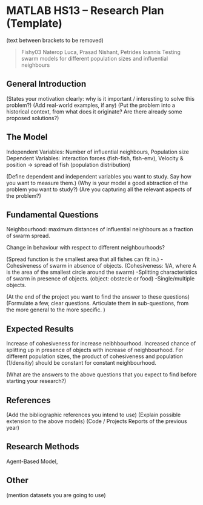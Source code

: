 # MATLAB HS13 – Research Plan (Template)
(text between brackets to be removed)

> Fishy03
> Naterop Luca, Prasad Nishant, Petrides Ioannis
> Testing swarm models for different population sizes and influential neighbours

## General Introduction

(States your motivation clearly: why is it important / interesting to solve this problem?)
(Add real-world examples, if any)
(Put the problem into a historical context, from what does it originate? Are there already some proposed solutions?)

## The Model

Independent Variables: Number of influential neighbours, Population size
Dependent Variables: interaction forces (fish-fish, fish-env), Velocity & position -> spread of fish (population distribution)






(Define dependent and independent variables you want to study. Say how you want to measure them.) (Why is your model a good abtraction of the problem you want to study?) (Are you capturing all the relevant aspects of the problem?)


## Fundamental Questions

Neighbourhood: maximum distances of influential neighbours as a fraction of swarm spread.

Change in behaviour with respect to different neighbourhoods?

(Spread function is the smallest area that all fishes can fit in.)
-Cohesiveness of swarm in absence of objects. (Cohesiveness: 1/A, where A is the area of the smallest circle around the swarm)
-Splitting characteristics of swarm in presence of objects. (object: obstecle or food)
-Single/multiple objects.




(At the end of the project you want to find the answer to these questions)
(Formulate a few, clear questions. Articulate them in sub-questions, from the more general to the more specific. )


## Expected Results

Increase of cohesiveness for increase neibhbourhood.
Increased chance of splitting up in presence of objects with increase of neighbourhood. 
For different population sizes, the product of cohesiveness and population (1/densitiy) should be constant for constant neighbourhood.

(What are the answers to the above questions that you expect to find before starting your research?)


## References 

(Add the bibliographic references you intend to use)
(Explain possible extension to the above models)
(Code / Projects Reports of the previous year)


## Research Methods

Agent-Based Model, 

## Other

(mention datasets you are going to use)
